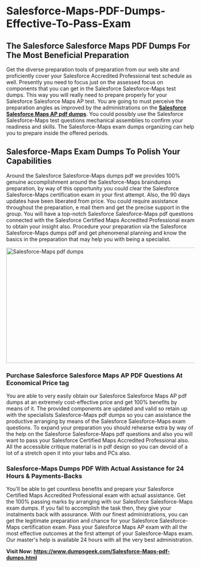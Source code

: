 # Salesforce-Maps-PDF-Dumps-Effective-To-Pass-Exam
<h2><strong>The Salesforce Salesforce Maps PDF Dumps For The Most Beneficial Preparation</strong></h2>
<p>Get the diverse preparation tools of preparation from our web site and proficiently cover your Salesforce Accredited Professional test schedule as well. Presently you need to focus just on the assessed focus on components that you can get in the Salesforce Salesforce-Maps test dumps. This way you will really need to prepare properly for your Salesforce Salesforce Maps AP test. You are going to must perceive the preparation angles as improved by the administrations on the <strong><a href="https://www.dumpsgeek.com/Salesforce-Maps-pdf-dumps.html">Salesforce Salesforce Maps AP pdf dumps</a></strong>. You could possibly use the Salesforce Salesforce-Maps test questions mechanical assemblies to confirm your readiness and skills. The Salesforce-Maps exam dumps organizing can help you to prepare inside the offered periods.</p>
<h2><strong>Salesforce-Maps Exam Dumps To Polish Your Capabilities</strong></h2>
<p>Around the Salesforce Salesforce-Maps dumps pdf we provides 100% genuine accomplishment around the Salesforce-Maps braindumps preparation, by way of this opportunity you could clear the Salesforce Salesforce-Maps certification exam in your first attempt. Also, the 90 days updates have been liberated from price. You could require assistance throughout the preparation, e mail them and get the precise support in the group. You will have a top-notch Salesforce Salesforce-Maps pdf questions connected with the Salesforce Certified Maps Accredited Professional exam to obtain your insight also. Procedure your preparation via the Salesforce Salesforce-Maps dumps pdf and get phenomenal planning and know the basics in the preparation that may help you with being a specialist.</p>
<p><a href="https://www.dumpsgeek.com/Salesforce-Maps-pdf-dumps.html"><img src="https://i.ibb.co/pLxs0kZ/Consumer-Goods-Cloud-pdf-dumps.png" alt="Salesforce-Maps pdf dumps" width="550" height="309" /></a></p>
<h3><strong>Purchase Salesforce Salesforce Maps AP PDF Questions At Economical Price tag</strong></h3>
<p>You are able to very easily obtain our Salesforce Salesforce Maps AP pdf dumps at an extremely cost-effective price and get 100% benefits by means of it. The provided components are updated and valid so retain up with the specialists Salesforce-Maps pdf dumps so you can assistance the productive arranging by means of the Salesforce Salesforce-Maps exam questions. To expand your preparation you should rehearse extra by way of the help on the Salesforce Salesforce-Maps pdf questions and also you will want to pass your Salesforce Certified Maps Accredited Professional also. All the accessible critique material is in pdf design so you can devoid of a lot of a stretch open it into your tabs and PCs also.</p>
<h3><strong>Salesforce-Maps Dumps PDF With Actual Assistance for 24 Hours &amp; Payments-Backs&nbsp;</strong></h3>
<p>You'll be able to get countless benefits and prepare your Salesforce Certified Maps Accredited Professional exam with actual assistance. Get the 100% passing marks by arranging with our Salesforce Salesforce-Maps exam dumps. If you fail to accomplish the task then, they give your instalments back with assurance. With our finest administrations, you can get the legitimate preparation and chance for your Salesforce Salesforce-Maps certification exam. Pass your Salesforce Maps AP exam with all the most effective outcomes at the first attempt of your Salesforce-Maps exam. Our master's help is available 24 hours with all the very best administration.</p>
<p><strong>Visit Now:&nbsp;<a href="https://www.dumpsgeek.com/Salesforce-Maps-pdf-dumps.html">https://www.dumpsgeek.com/Salesforce-Maps-pdf-dumps.html</a></strong></p>
